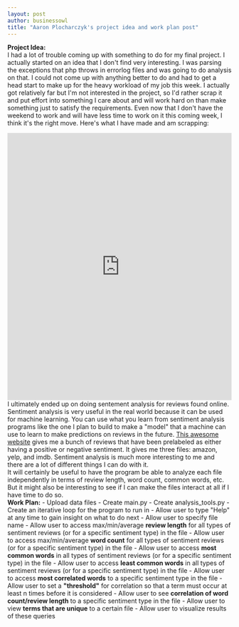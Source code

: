 ```yaml
---
layout: post
author: businessowl
title: "Aaron Plocharczyk's project idea and work plan post"
---
```

<strong>Project Idea:</strong>
<br/>
I had a lot of trouble coming up with something to do for my final project. I actually started on an idea that I don't find very interesting. I was parsing the exceptions that php throws in errorlog files and was going to do analysis on that. I could not come up with anything better to do and had to get a head start to make up for the heavy workload of my job this week. I actually got relatively far but I'm not interested in the project, so I'd rather scrap it and put effort into something I care about and will work hard on than make something just to satisfy the requirements. Even now that I don't have the weekend to work and will have less time to work on it this coming week, I think it's the right move. Here's what I have made and am scrapping:
<iframe src="https://trinket.io/embed/python/74d189bab8" width="100%" height="600" frameborder="0" marginwidth="0" marginheight="0" allowfullscreen></iframe>
I ultimately ended up on doing sentement analysis for reviews found online. Sentiment analysis is very useful in the real world because it can be used for machine learning. You can use what you learn from sentiment analysis programs like the one I plan to build to make a "model" that a machine can use to learn to make predictions on reviews in the future. <a href="https://archive.ics.uci.edu/ml/datasets/Sentiment+Labelled+Sentences" target="_blank">This awesome website</a> gives me a bunch of reviews that have been prelabeled as either having a positive or negative sentiment. It gives me three files: amazon, yelp, and imdb. Sentiment analysis is much more interesting to me and there are a lot of different things I can do with it.
<br/>
It will certainly be useful to have the program be able to analyze each file independently in terms of review length, word count, common words, etc. But it might also be interesting to see if I can make the files interact at all if I have time to do so.
<br/>
<strong>Work Plan:</strong>
- Upload data files
- Create main.py
- Create analysis_tools.py
- Create an iterative loop for the program to run in
- Allow user to type "Help" at any time to gain insight on what to do next
- Allow user to specify file name
- Allow user to access max/min/average <strong>review length</strong> for all types of sentiment reviews (or for a specific sentiment type) in the file
- Allow user to access max/min/average <strong>word count</strong> for all types of sentiment reviews (or for a specific sentiment type) in the file
- Allow user to access <strong>most common words</strong> in all types of sentiment reviews (or for a specific sentiment type) in the file
- Allow user to access <strong>least common words</strong> in all types of sentiment reviews (or for a specific sentiment type) in the file
- Allow user to access <strong>most correlated words</strong> to a specific sentiment type in the file
- Allow user to set a <strong>"threshold"</strong> for correlation so that a term must occur at least n times before it is considered
- Allow user to see <strong>correlation of word count/review length</strong> to a specific sentiment type in the file
- Allow user to view <strong>terms that are unique</strong> to a certain file
- Allow user to visualize results of these queries
